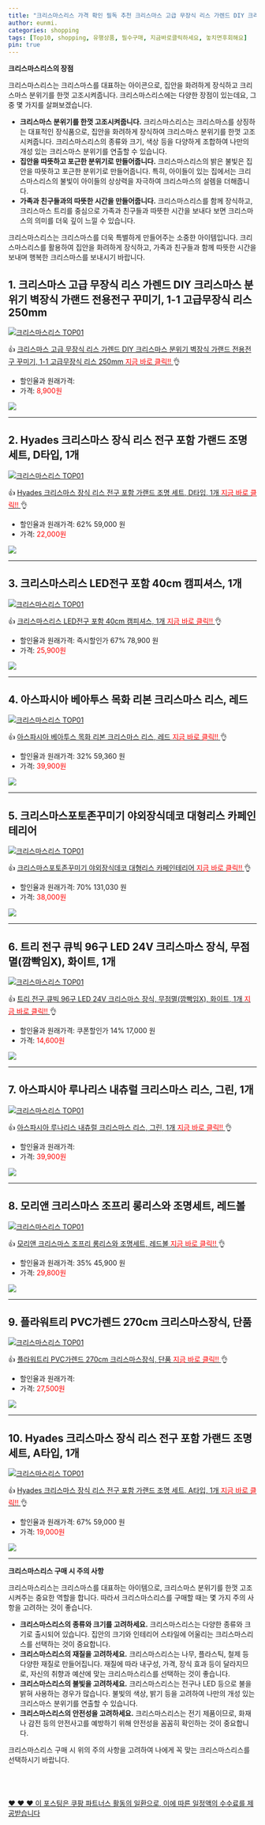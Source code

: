```yaml
---
title: "크리스마스리스 가격 확인 필독 추천 크리스마스 고급 무장식 리스 가렌드 DIY 크리스마스 분위기 벽장식 가랜드 전용전구 꾸미기, 1-1 고급무장식 리스 250m 비교 장점 구매가이드"
author: eunmi.
categories: shopping
tags: [Top10, shopping, 유행상품, 필수구매, 지금바로클릭하세요, 놓치면후회해요]
pin: true
---
```

**크리스마스리스의 장점**

크리스마스리스는 크리스마스를 대표하는 아이콘으로, 집안을 화려하게 장식하고 크리스마스 분위기를 한껏 고조시켜줍니다. 크리스마스리스에는 다양한 장점이 있는데요, 그 중 몇 가지를 살펴보겠습니다.

* **크리스마스 분위기를 한껏 고조시켜줍니다.** 크리스마스리스는 크리스마스를 상징하는 대표적인 장식품으로, 집안을 화려하게 장식하여 크리스마스 분위기를 한껏 고조시켜줍니다. 크리스마스리스의 종류와 크기, 색상 등을 다양하게 조합하여 나만의 개성 있는 크리스마스 분위기를 연출할 수 있습니다.
* **집안을 따뜻하고 포근한 분위기로 만들어줍니다.** 크리스마스리스의 밝은 불빛은 집안을 따뜻하고 포근한 분위기로 만들어줍니다. 특히, 아이들이 있는 집에서는 크리스마스리스의 불빛이 아이들의 상상력을 자극하여 크리스마스의 설렘을 더해줍니다.
* **가족과 친구들과의 따뜻한 시간을 만들어줍니다.** 크리스마스리스를 함께 장식하고, 크리스마스 트리를 중심으로 가족과 친구들과 따뜻한 시간을 보내다 보면 크리스마스의 의미를 더욱 깊이 느낄 수 있습니다.

크리스마스리스는 크리스마스를 더욱 특별하게 만들어주는 소중한 아이템입니다. 크리스마스리스를 활용하여 집안을 화려하게 장식하고, 가족과 친구들과 함께 따뜻한 시간을 보내며 행복한 크리스마스를 보내시기 바랍니다.

   

## 1. 크리스마스 고급 무장식 리스 가렌드 DIY 크리스마스 분위기 벽장식 가랜드 전용전구 꾸미기, 1-1 고급무장식 리스 250mm

[![크리스마스리스 TOP01](https://thumbnail9.coupangcdn.com/thumbnails/remote/230x230ex/image/vendor_inventory/8ac4/a4326f4da209186d039e92e861b05475040c113612822774492f77e16799.jpg)](https://link.coupang.com/re/AFFSDP?lptag=AF3617701&subid=GithubCoopas&pageKey=311556125&traceid=V0-153&itemId=983302047&vendorItemId=5403099270)


👍 [크리스마스 고급 무장식 리스 가렌드 DIY 크리스마스 분위기 벽장식 가랜드 전용전구 꾸미기, 1-1 고급무장식 리스 250mm <font color=red> 지금 바로 클릭!! </font> ](https://link.coupang.com/re/AFFSDP?lptag=AF3617701&subid=GithubCoopas&pageKey=311556125&traceid=V0-153&itemId=983302047&vendorItemId=5403099270) 👌 


- 할인율과 원래가격: 
- 가격: <span style='color:red'>8,900원</span>

[![](/discount_price.png)](https://link.coupang.com/re/AFFSDP?lptag=AF3617701&subid=GithubCoopas&pageKey=311556125&traceid=V0-153&itemId=983302047&vendorItemId=5403099270)

---


   

## 2. Hyades 크리스마스 장식 리스 전구 포함 가랜드 조명 세트, D타입, 1개

[![크리스마스리스 TOP01](https://thumbnail7.coupangcdn.com/thumbnails/remote/230x230ex/image/vendor_inventory/ecbb/52b79cf885d1bb5cfeeb34ec0443df70bb28df733974a39269a2258d3595.jpg)](https://link.coupang.com/re/AFFSDP?lptag=AF3617701&subid=GithubCoopas&pageKey=7676239946&traceid=V0-153&itemId=20491446095&vendorItemId=87570048985)


👍 [Hyades 크리스마스 장식 리스 전구 포함 가랜드 조명 세트, D타입, 1개 <font color=red> 지금 바로 클릭!! </font> ](https://link.coupang.com/re/AFFSDP?lptag=AF3617701&subid=GithubCoopas&pageKey=7676239946&traceid=V0-153&itemId=20491446095&vendorItemId=87570048985) 👌 


- 할인율과 원래가격: 62%  59,000   원
- 가격: <span style='color:red'>22,000원</span>

[![](/discount_price.png)](https://link.coupang.com/re/AFFSDP?lptag=AF3617701&subid=GithubCoopas&pageKey=7676239946&traceid=V0-153&itemId=20491446095&vendorItemId=87570048985)

---


   

## 3. 크리스마스리스 LED전구 포함 40cm 캠피셔스, 1개

[![크리스마스리스 TOP01](https://thumbnail7.coupangcdn.com/thumbnails/remote/230x230ex/image/vendor_inventory/baa3/b5c3bd35fb787c605a3c6431f2580c4100100c5a20e94132cb2ed194cc06.jpg)](https://link.coupang.com/re/AFFSDP?lptag=AF3617701&subid=GithubCoopas&pageKey=6893493923&traceid=V0-153&itemId=16556151652&vendorItemId=87679008752)


👍 [크리스마스리스 LED전구 포함 40cm 캠피셔스, 1개 <font color=red> 지금 바로 클릭!! </font> ](https://link.coupang.com/re/AFFSDP?lptag=AF3617701&subid=GithubCoopas&pageKey=6893493923&traceid=V0-153&itemId=16556151652&vendorItemId=87679008752) 👌 


- 할인율과 원래가격: 즉시할인가 67%  78,900   원
- 가격: <span style='color:red'>25,900원</span>

[![](/discount_price.png)](https://link.coupang.com/re/AFFSDP?lptag=AF3617701&subid=GithubCoopas&pageKey=6893493923&traceid=V0-153&itemId=16556151652&vendorItemId=87679008752)

---


   

## 4. 아스파시아 베아투스 목화 리본 크리스마스 리스, 레드

[![크리스마스리스 TOP01](https://thumbnail7.coupangcdn.com/thumbnails/remote/230x230ex/image/retail/images/7436831494710085-07ab89f1-e57a-4f5a-8e5b-927147026610.jpg)](https://link.coupang.com/re/AFFSDP?lptag=AF3617701&subid=GithubCoopas&pageKey=6062542970&traceid=V0-153&itemId=11154602285&vendorItemId=78432904607)


👍 [아스파시아 베아투스 목화 리본 크리스마스 리스, 레드 <font color=red> 지금 바로 클릭!! </font> ](https://link.coupang.com/re/AFFSDP?lptag=AF3617701&subid=GithubCoopas&pageKey=6062542970&traceid=V0-153&itemId=11154602285&vendorItemId=78432904607) 👌 


- 할인율과 원래가격: 32%  59,360   원
- 가격: <span style='color:red'>39,900원</span>

[![](/discount_price.png)](https://link.coupang.com/re/AFFSDP?lptag=AF3617701&subid=GithubCoopas&pageKey=6062542970&traceid=V0-153&itemId=11154602285&vendorItemId=78432904607)

---


   

## 5. 크리스마스포토존꾸미기 야외장식데코 대형리스 카페인테리어

[![크리스마스리스 TOP01](https://thumbnail7.coupangcdn.com/thumbnails/remote/230x230ex/image/vendor_inventory/1818/23249feda162ab94123f684c278ad614570418af30b52e7f25adfa17d0e3.jpg)](https://link.coupang.com/re/AFFSDP?lptag=AF3617701&subid=GithubCoopas&pageKey=7710886691&traceid=V0-153&itemId=20669535938&vendorItemId=87741930141)


👍 [크리스마스포토존꾸미기 야외장식데코 대형리스 카페인테리어 <font color=red> 지금 바로 클릭!! </font> ](https://link.coupang.com/re/AFFSDP?lptag=AF3617701&subid=GithubCoopas&pageKey=7710886691&traceid=V0-153&itemId=20669535938&vendorItemId=87741930141) 👌 


- 할인율과 원래가격: 70%  131,030   원
- 가격: <span style='color:red'>38,000원</span>

[![](/discount_price.png)](https://link.coupang.com/re/AFFSDP?lptag=AF3617701&subid=GithubCoopas&pageKey=7710886691&traceid=V0-153&itemId=20669535938&vendorItemId=87741930141)

---


   

## 6. 트리 전구 큐빅 96구 LED 24V 크리스마스 장식, 무점멸(깜빡임X), 화이트, 1개

[![크리스마스리스 TOP01](https://thumbnail6.coupangcdn.com/thumbnails/remote/230x230ex/image/vendor_inventory/5686/725b72071fe4ed929624a774f63b0b22b66da3267c8bd76f2eda07370f6c.jpg)](https://link.coupang.com/re/AFFSDP?lptag=AF3617701&subid=GithubCoopas&pageKey=6768869406&traceid=V0-153&itemId=15886659816&vendorItemId=83094938466)


👍 [트리 전구 큐빅 96구 LED 24V 크리스마스 장식, 무점멸(깜빡임X), 화이트, 1개 <font color=red> 지금 바로 클릭!! </font> ](https://link.coupang.com/re/AFFSDP?lptag=AF3617701&subid=GithubCoopas&pageKey=6768869406&traceid=V0-153&itemId=15886659816&vendorItemId=83094938466) 👌 


- 할인율과 원래가격: 쿠폰할인가 14%  17,000   원
- 가격: <span style='color:red'>14,600원</span>

[![](/discount_price.png)](https://link.coupang.com/re/AFFSDP?lptag=AF3617701&subid=GithubCoopas&pageKey=6768869406&traceid=V0-153&itemId=15886659816&vendorItemId=83094938466)

---


   

## 7. 아스파시아 루나리스 내츄럴 크리스마스 리스, 그린, 1개

[![크리스마스리스 TOP01](https://thumbnail8.coupangcdn.com/thumbnails/remote/230x230ex/image/retail/images/3658967654852633-ad5799e8-0ddf-430b-ad13-8fc580ca99b0.jpg)](https://link.coupang.com/re/AFFSDP?lptag=AF3617701&subid=GithubCoopas&pageKey=6776646330&traceid=V0-153&itemId=15924788109&vendorItemId=83132013185)


👍 [아스파시아 루나리스 내츄럴 크리스마스 리스, 그린, 1개 <font color=red> 지금 바로 클릭!! </font> ](https://link.coupang.com/re/AFFSDP?lptag=AF3617701&subid=GithubCoopas&pageKey=6776646330&traceid=V0-153&itemId=15924788109&vendorItemId=83132013185) 👌 


- 할인율과 원래가격: 
- 가격: <span style='color:red'>39,900원</span>

[![](/discount_price.png)](https://link.coupang.com/re/AFFSDP?lptag=AF3617701&subid=GithubCoopas&pageKey=6776646330&traceid=V0-153&itemId=15924788109&vendorItemId=83132013185)

---


   

## 8. 모리앤 크리스마스 조프리 롱리스와 조명세트, 레드볼

[![크리스마스리스 TOP01](https://thumbnail8.coupangcdn.com/thumbnails/remote/230x230ex/image/retail/images/2022/09/21/9/1/37461c1f-eb8d-46c4-ae96-6c2c8b00cf1a.jpg)](https://link.coupang.com/re/AFFSDP?lptag=AF3617701&subid=GithubCoopas&pageKey=6059306301&traceid=V0-153&itemId=15993204793&vendorItemId=83198608448)


👍 [모리앤 크리스마스 조프리 롱리스와 조명세트, 레드볼 <font color=red> 지금 바로 클릭!! </font> ](https://link.coupang.com/re/AFFSDP?lptag=AF3617701&subid=GithubCoopas&pageKey=6059306301&traceid=V0-153&itemId=15993204793&vendorItemId=83198608448) 👌 


- 할인율과 원래가격: 35%  45,900   원
- 가격: <span style='color:red'>29,800원</span>

[![](/discount_price.png)](https://link.coupang.com/re/AFFSDP?lptag=AF3617701&subid=GithubCoopas&pageKey=6059306301&traceid=V0-153&itemId=15993204793&vendorItemId=83198608448)

---


   

## 9. 플라워트리 PVC가렌드 270cm 크리스마스장식, 단품

[![크리스마스리스 TOP01](https://thumbnail7.coupangcdn.com/thumbnails/remote/230x230ex/image/vendor_inventory/6be7/f2878de3e4f98b55f691f97d3266ec409f21d0acc43952efc6ab5e6d6e6b.jpg)](https://link.coupang.com/re/AFFSDP?lptag=AF3617701&subid=GithubCoopas&pageKey=8709744&traceid=V0-153&itemId=38012879&vendorItemId=3056500230)


👍 [플라워트리 PVC가렌드 270cm 크리스마스장식, 단품 <font color=red> 지금 바로 클릭!! </font> ](https://link.coupang.com/re/AFFSDP?lptag=AF3617701&subid=GithubCoopas&pageKey=8709744&traceid=V0-153&itemId=38012879&vendorItemId=3056500230) 👌 


- 할인율과 원래가격: 
- 가격: <span style='color:red'>27,500원</span>

[![](/discount_price.png)](https://link.coupang.com/re/AFFSDP?lptag=AF3617701&subid=GithubCoopas&pageKey=8709744&traceid=V0-153&itemId=38012879&vendorItemId=3056500230)

---


   

## 10. Hyades 크리스마스 장식 리스 전구 포함 가랜드 조명 세트, A타입, 1개

[![크리스마스리스 TOP01](https://thumbnail8.coupangcdn.com/thumbnails/remote/230x230ex/image/vendor_inventory/f972/dbbc88093d147ea937be102817e0f59fe9189dafe8dbc31fce7c93740390.jpg)](https://link.coupang.com/re/AFFSDP?lptag=AF3617701&subid=GithubCoopas&pageKey=7676239946&traceid=V0-153&itemId=20491446093&vendorItemId=87570048933)


👍 [Hyades 크리스마스 장식 리스 전구 포함 가랜드 조명 세트, A타입, 1개 <font color=red> 지금 바로 클릭!! </font> ](https://link.coupang.com/re/AFFSDP?lptag=AF3617701&subid=GithubCoopas&pageKey=7676239946&traceid=V0-153&itemId=20491446093&vendorItemId=87570048933) 👌 


- 할인율과 원래가격: 67%  59,000   원
- 가격: <span style='color:red'>19,000원</span>

[![](/discount_price.png)](https://link.coupang.com/re/AFFSDP?lptag=AF3617701&subid=GithubCoopas&pageKey=7676239946&traceid=V0-153&itemId=20491446093&vendorItemId=87570048933)

---
**크리스마스리스 구매 시 주의 사항**

크리스마스리스는 크리스마스를 대표하는 아이템으로, 크리스마스 분위기를 한껏 고조시켜주는 중요한 역할을 합니다. 따라서 크리스마스리스를 구매할 때는 몇 가지 주의 사항을 고려하는 것이 좋습니다.

* **크리스마스리스의 종류와 크기를 고려하세요.** 크리스마스리스는 다양한 종류와 크기로 출시되어 있습니다. 집안의 크기와 인테리어 스타일에 어울리는 크리스마스리스를 선택하는 것이 중요합니다.
* **크리스마스리스의 재질을 고려하세요.** 크리스마스리스는 나무, 플라스틱, 철제 등 다양한 재질로 만들어집니다. 재질에 따라 내구성, 가격, 장식 효과 등이 달라지므로, 자신의 취향과 예산에 맞는 크리스마스리스를 선택하는 것이 좋습니다.
* **크리스마스리스의 불빛을 고려하세요.** 크리스마스리스는 전구나 LED 등으로 불을 밝혀 사용하는 경우가 많습니다. 불빛의 색상, 밝기 등을 고려하여 나만의 개성 있는 크리스마스 분위기를 연출할 수 있습니다.
* **크리스마스리스의 안전성을 고려하세요.** 크리스마스리스는 전기 제품이므로, 화재나 감전 등의 안전사고를 예방하기 위해 안전성을 꼼꼼히 확인하는 것이 중요합니다.

크리스마스리스 구매 시 위의 주의 사항을 고려하여 나에게 꼭 맞는 크리스마스리스를 선택하시기 바랍니다.<br><br><br><br><br> [ ❤ ❤ ❤ 이 포스팅은 쿠팡 파트너스 활동의 일환으로, 이에 따른 일정액의 수수료를 제공받습니다](https://link.coupang.com/a/bcEFyh)